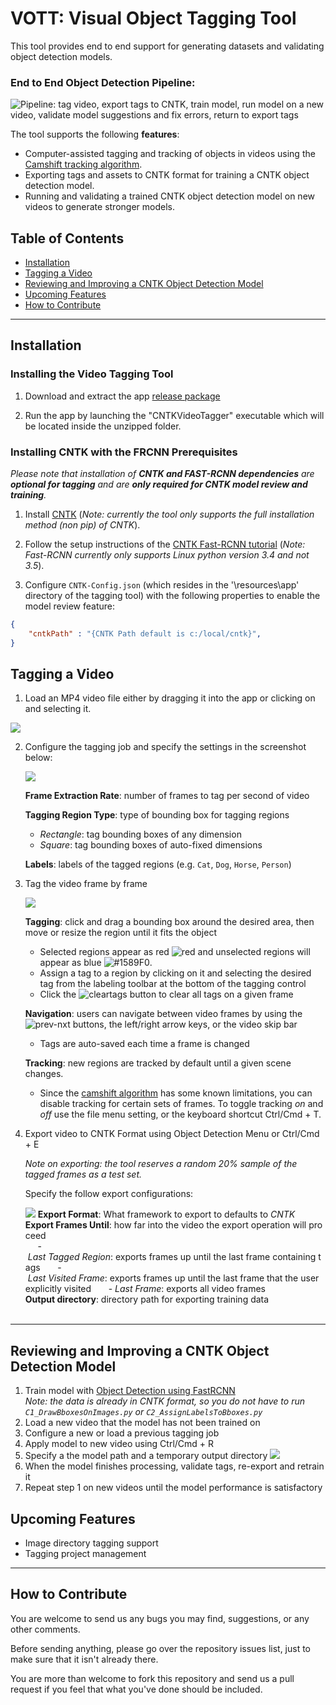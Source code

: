 # VOTT: Visual Object Tagging Tool

This tool provides end to end support for generating datasets and validating object detection models.

### End to End Object Detection Pipeline:
![Pipeline: tag video, export tags to CNTK, train model, run model on a new video, validate model suggestions and fix errors, return to export tags](media/detectioninabox.jpg)

The tool supports the following **features**:

- Computer-assisted tagging and tracking of objects in videos using the [Camshift tracking algorithm](http://opencv.jp/opencv-1.0.0_org/docs/papers/camshift.pdf).
- Exporting tags and assets to CNTK format for training a CNTK object detection model.
- Running and validating a trained CNTK object detection model on new videos to generate stronger models.

## Table of Contents

 - [Installation](#installation)
 - [Tagging a Video](#tagging-a-video)
 - [Reviewing and Improving a CNTK Object Detection Model](#reviewing-and-improving-a-cntk-object-detection-model)
 - [Upcoming Features](#upcoming-features)
 - [How to Contribute](#how-to-contribute)

---
## Installation

### Installing the Video Tagging Tool

 1. Download and extract the app [release package](https://github.com/CatalystCode/CNTK-Object-Detection-Video-Tagging-Tool/releases)

 2. Run the app by launching the "CNTKVideoTagger" executable which will be located inside the unzipped folder.

 ### Installing CNTK with the FRCNN Prerequisites

*Please note that installation of **CNTK and FAST-RCNN dependencies** are **optional for tagging** and are **only required for CNTK model review and training**.*

1. Install [CNTK](https://github.com/Microsoft/CNTK/wiki/Setup-CNTK-on-your-machine) (*Note: currently the tool only supports the full installation method (non pip) of CNTK*).

2. Follow the setup instructions of the [CNTK Fast-RCNN tutorial](https://github.com/Microsoft/CNTK/wiki/Object-Detection-using-Fast-R-CNN#setup) (*Note: Fast-RCNN currently only supports Linux python version 3.4 and not 3.5*).

3. Configure `CNTK-Config.json` (which resides in the '\resources\app' directory of the tagging tool) with the following properties to enable the model review feature:

```json
{
    "cntkPath" : "{CNTK Path default is c:/local/cntk}",
}
```
## Tagging a Video

 1. Load an MP4 video file either by dragging it into the app or clicking on and selecting it.

  ![](media/2_load.jpg)

 2. Configure the tagging job and specify the settings in the screenshot below:

    ![](media/3_Job_Configuration.jpg)

    **Frame Extraction Rate**: number of frames to tag per second of video<br>

    **Tagging Region Type**:  type of bounding box for tagging regions<br>
      - *Rectangle*: tag bounding boxes of any dimension
      - *Square*: tag bounding boxes of auto-fixed dimensions

    **Labels**: labels of the tagged regions (e.g. `Cat`, `Dog`, `Horse`, `Person`)<br>

 3. Tag the video frame by frame
 
    ![](media/4_Tagging_Job.jpg)

    **Tagging**: click and drag a bounding box around the desired area, then move or resize the region until it fits the object
     - Selected regions appear as red ![red](https://placehold.it/15/f03c15/000000?text=+) and unselected regions will appear as blue ![#1589F0](https://placehold.it/15/1589F0/000000?text=+).
     - Assign a tag to a region by clicking on it and selecting the desired tag from the labeling toolbar at the bottom of the tagging control
     - Click the ![cleartags](media/cleartags.png) button to clear all tags on a given frame

    **Navigation**: users can navigate between video frames by using the ![prev-nxt](media/prev-next.png) buttons, the left/right arrow keys, or the video skip bar
     - Tags are auto-saved each time a frame is changed

    **Tracking**: new regions are tracked by default until a given scene changes.
     - Since the [camshift algorithm](http://opencv.jp/opencv-1.0.0_org/docs/papers/camshift.pdf) has some known limitations, you can disable tracking for certain sets of frames. To toggle tracking *on* and *off* use the file menu setting, or the keyboard shortcut Ctrl/Cmd + T.


 4. Export video to CNTK Format using Object Detection Menu or Ctrl/Cmd + E

    *Note on exporting: the tool reserves a random 20% sample of the tagged frames as a test set.*
 
    Specify the follow export configurations:
    
    ![]( media/5a_Export.jpg)
    **Export Format**: What framework to export to defaults to *CNTK*<br>
    **Export Frames Until**: how far into the video the export operation will proceed<br>
      - *Last Tagged Region*: exports frames up until the last frame containing tags
      - *Last Visited Frame*: exports frames up until the last frame that the user explicitly visited
      - *Last Frame*: exports all video frames<br>
    **Output directory**: directory path for exporting training data<br>
    
---
## Reviewing and Improving a CNTK Object Detection Model

 1. Train model with [Object Detection using FastRCNN](https://github.com/Microsoft/CNTK/wiki/Object-Detection-using-Fast-R-CNN#train-on-your-own-data)<br> *Note: the data is already in CNTK format, so you do not have to run `C1_DrawBboxesOnImages.py` or `C2_AssignLabelsToBboxes.py`*
 2. Load a new video that the model has not been trained on
 3. Configure a new or load a previous tagging job 
 4. Apply model to new video using Ctrl/Cmd + R
 5. Specify a the model path and a temporary output directory 
    ![](media/6_Review.jpg)
 6. When the model finishes processing, validate tags, re-export and retrain it
 7. Repeat step 1 on new videos until the model performance is satisfactory

## Upcoming Features 

- Image directory tagging support
- Tagging project management

-----------

## How to Contribute

You are welcome to send us any bugs you may find, suggestions, or any other comments.

Before sending anything, please go over the repository issues list, just to make sure that it isn't already there.

You are more than welcome to fork this repository and send us a pull request if you feel that what you've done should be included.
